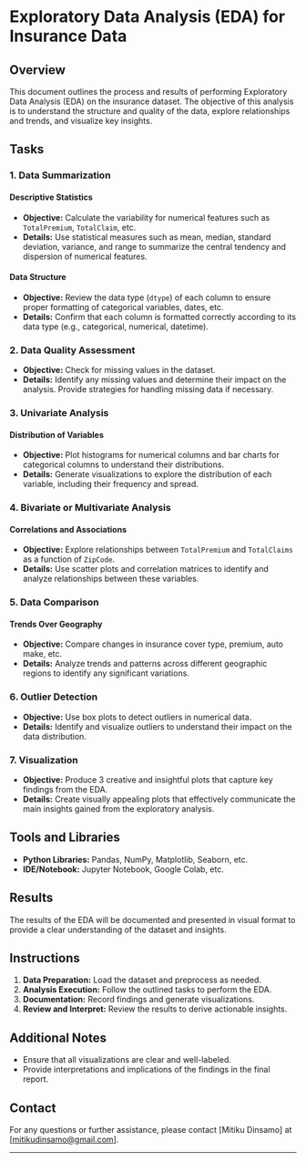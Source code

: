 # Exploratory Data Analysis (EDA) for Insurance Data

## Overview

This document outlines the process and results of performing Exploratory Data Analysis (EDA) on the insurance dataset. The objective of this analysis is to understand the structure and quality of the data, explore relationships and trends, and visualize key insights.

## Tasks

### 1. Data Summarization

#### Descriptive Statistics
- **Objective:** Calculate the variability for numerical features such as `TotalPremium`, `TotalClaim`, etc.
- **Details:** Use statistical measures such as mean, median, standard deviation, variance, and range to summarize the central tendency and dispersion of numerical features.

#### Data Structure
- **Objective:** Review the data type (`dtype`) of each column to ensure proper formatting of categorical variables, dates, etc.
- **Details:** Confirm that each column is formatted correctly according to its data type (e.g., categorical, numerical, datetime).

### 2. Data Quality Assessment

- **Objective:** Check for missing values in the dataset.
- **Details:** Identify any missing values and determine their impact on the analysis. Provide strategies for handling missing data if necessary.

### 3. Univariate Analysis

#### Distribution of Variables
- **Objective:** Plot histograms for numerical columns and bar charts for categorical columns to understand their distributions.
- **Details:** Generate visualizations to explore the distribution of each variable, including their frequency and spread.

### 4. Bivariate or Multivariate Analysis

#### Correlations and Associations
- **Objective:** Explore relationships between `TotalPremium` and `TotalClaims` as a function of `ZipCode`.
- **Details:** Use scatter plots and correlation matrices to identify and analyze relationships between these variables.

### 5. Data Comparison

#### Trends Over Geography
- **Objective:** Compare changes in insurance cover type, premium, auto make, etc.
- **Details:** Analyze trends and patterns across different geographic regions to identify any significant variations.

### 6. Outlier Detection

- **Objective:** Use box plots to detect outliers in numerical data.
- **Details:** Identify and visualize outliers to understand their impact on the data distribution.

### 7. Visualization

- **Objective:** Produce 3 creative and insightful plots that capture key findings from the EDA.
- **Details:** Create visually appealing plots that effectively communicate the main insights gained from the exploratory analysis.

## Tools and Libraries

- **Python Libraries:** Pandas, NumPy, Matplotlib, Seaborn, etc.
- **IDE/Notebook:** Jupyter Notebook, Google Colab, etc.

## Results

The results of the EDA will be documented and presented in visual format to provide a clear understanding of the dataset and insights.

## Instructions

1. **Data Preparation:** Load the dataset and preprocess as needed.
2. **Analysis Execution:** Follow the outlined tasks to perform the EDA.
3. **Documentation:** Record findings and generate visualizations.
4. **Review and Interpret:** Review the results to derive actionable insights.

## Additional Notes

- Ensure that all visualizations are clear and well-labeled.
- Provide interpretations and implications of the findings in the final report.

## Contact

For any questions or further assistance, please contact [Mitiku Dinsamo] at [mitikudinsamo@gmail.com].

---

